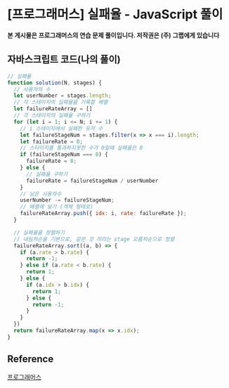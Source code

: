 


# [프로그래머스] 실패율 - JavaScript 풀이

**본 게시물은 프로그래머스의 연습 문제 풀이입니다. 저작권은 (주) 그랩에게 있습니다**

## 자바스크립트 코드(나의 풀이)

```javascript
// 실패율
function solution(N, stages) {
  // 사용자의 수
  let userNumber = stages.length;
  // 각 스테이지의 실패율을 기록할 배열
  let failureRateArray = []
  // 각 스테이지의 실패율 구하기
  for (let i = 1; i <= N; i += 1) {
    // i 스테이지에서 실패한 유저 수
    let failureStageNum = stages.filter(x => x === i).length;
    let failureRate = 0;
    // 스타이지를 통과하지못한 수가 0일때 실패율은 0
    if (failureStageNum === 0) {
      failureRate = 0;
    } else {
      // 실패율 구하기
      failureRate = failureStageNum / userNumber
    }
    // 남은 사용자수
    userNumber -= failureStageNum;
    // 배열에 넣기 (객체 형태로)
    failureRateArray.push({ idx: i, rate: failureRate });
  }

  // 실패율을 정렬하기
  // 내림차순을 기본으로, 같은 것 끼리는 stage 오름차순으로 정렬
  failureRateArray.sort((a, b) => {
    if (a.rate > b.rate) {
      return -1;
    } else if (a.rate < b.rate) {
      return 1;
    } else {
      if (a.idx > b.idx) {
        return 1;
      } else {
        return -1;
      }
    }
  })
  return failureRateArray.map(x => x.idx);
}
```



## Reference

[프로그래머스](https://programmers.co.kr)

